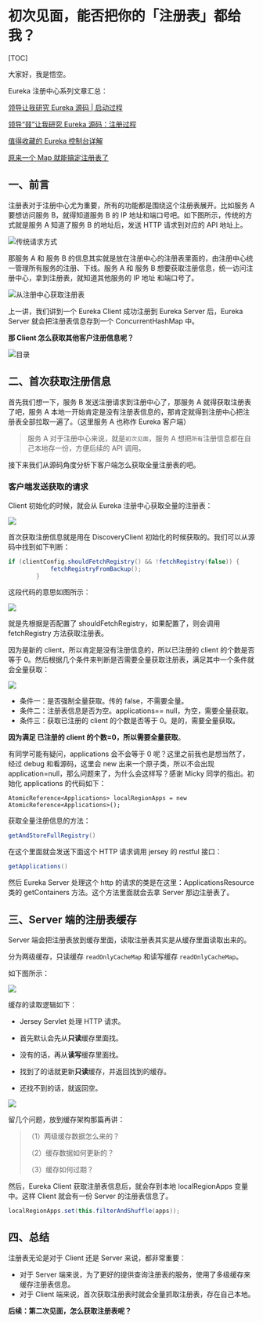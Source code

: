 # 初次见面，能否把你的「注册表」都给我？

[TOC]

大家好，我是悟空。

Eureka 注册中心系列文章汇总：

[领导让我研究 Eureka 源码 | 启动过程](http://mp.weixin.qq.com/s?__biz=MzAwMjI0ODk0NA==&mid=2451959387&idx=1&sn=a6f50e0693be1ce54e68d777b525bcef&chksm=8d1c17c4ba6b9ed2137e2f0c166c438a2a86af64585039760d062abacf96d7f6aaf1fc042f67&token=1511284051&lang=zh_CN#rd)

[领导“叕”让我研究 Eureka 源码：注册过程](http://mp.weixin.qq.com/s?__biz=MzAwMjI0ODk0NA==&mid=2451959433&idx=1&sn=469d9bcd1ad1b43cf2f8f59c98a7d328&chksm=8d1c1716ba6b9e0015848c3dbcab570c792337b13935ebc3adea225afc00619ef4ce0e55613a&token=1511284051&lang=zh_CN#rd)

[值得收藏的 Eureka 控制台详解](http://mp.weixin.qq.com/s?__biz=MzAwMjI0ODk0NA==&mid=2451959513&idx=1&sn=4d400f00c182f2ddf3f38acc5db2e73b&chksm=8d1c1746ba6b9e50f01b8e99491715813e58da3c22fc8499c191c7c8876d5ef26af7ae303078#rd)

[原来一个 Map 就能搞定注册表了](https://mp.weixin.qq.com/s?__biz=MzAwMjI0ODk0NA==&amp;mid=2451959828&amp;idx=1&amp;sn=137e39e74e5b567e3030148ecffced08&amp;chksm=8d1c098bba6b809db93da6113c3f4927d7ca590e9fdcbca6de70aba632e8275c8e1cac23e9ec&token=969924097&lang=zh_CN#rd)

## 一、前言

注册表对于注册中心尤为重要，所有的功能都是围绕这个注册表展开。比如服务 A 要想访问服务 B，就得知道服务 B 的 IP 地址和端口号吧。如下图所示，传统的方式就是服务 A 知道了服务 B 的地址后，发送 HTTP 请求到对应的 API 地址上。

![传统请求方式](http://cdn.jayh.club/blog/20211019/3r0r0chQejs0.png)

那服务 A 和 服务 B 的信息其实就是放在注册中心的注册表里面的，由注册中心统一管理所有服务的注册、下线。服务 A 和 服务 B 想要获取注册信息，统一访问注册中心，拿到注册表，就知道其他服务的 IP 地址 和端口号了。

![从注册中心获取注册表](http://cdn.jayh.club/blog/20211019/DANdFkC9NQHi.png)



上一讲，我们讲到一个 Eureka Client 成功注册到 Eureka Server 后，Eureka Server 就会把注册表信息存到一个 ConcurrentHashMap 中。

**那 Client 怎么获取其他客户注册信息呢？**

![目录](http://cdn.jayh.club/blog/20211021/887EfuhLf72a.png)

## 二、首次获取注册信息

首先我们想一下，服务 B 发送注册请求到注册中心了，那服务 A 就得获取注册表了吧，服务 A 本地一开始肯定是没有注册表信息的，那肯定就得到注册中心把注册表全部拉取一遍了。（这里服务 A 也称作 Eureka 客户端）

> 服务 A 对于注册中心来说，就是`初次见面`，服务 A 想把`所有`注册信息都在自己本地存一份，方便后续的 API 调用。

接下来我们从源码角度分析下客户端怎么获取全量注册表的吧。

### 客户端发送获取的请求

Client 初始化的时候，就会从 Eureka 注册中心获取全量的注册表：

![](http://cdn.jayh.club/blog/20211018/sdzsrPr9rMLW.png)

首次获取注册信息就是用在 DiscoveryClient 初始化的时候获取的。我们可以从源码中找到如下判断：

```java
if (clientConfig.shouldFetchRegistry() && !fetchRegistry(false)) {
            fetchRegistryFromBackup();
        }
```

这段代码的意思如图所示：

![](http://cdn.jayh.club/blog/20211018/x9egWUckWcJ0.png)

就是先根据是否配置了 shouldFetchRegistry，如果配置了，则会调用 fetchRegistry 方法获取注册表。

因为是新的 client，所以肯定是没有注册信息的，所以已注册的 client 的个数是否等于 0。然后根据几个条件来判断是否需要全量获取注册表，满足其中一个条件就会全量获取：

![](http://cdn.jayh.club/blog/20211019/lRwmgmIsuGU9.png)

- 条件一：是否强制全量获取。传的 false，不需要全量。
- 条件二：注册表信息是否为空。applications== null，为空，需要全量获取。
- 条件三：获取已注册的 client 的个数是否等于 0。是的，需要全量获取。

**因为满足 已注册的 client 的个数=0，所以需要全量获取**。

有同学可能有疑问，applications 会不会等于 0 呢？这里之前我也是想当然了，经过 debug 和看源码，这里会 new 出来一个原子类，所以不会出现 application=null，那么问题来了，为什么会这样写？感谢 Micky 同学的指出。初始化 applications 的代码如下：

``` SH
AtomicReference<Applications> localRegionApps = new AtomicReference<Applications>();
```

获取全量注册信息的方法：

```java
getAndStoreFullRegistry()
```

在这个里面就会发送下面这个 HTTP 请求调用 jersey 的 restful 接口：

```java
getApplications()
```

然后 Eureka Server 处理这个 http 的请求的类是在这里：ApplicationsResource 类的 getContainers 方法。这个方法里面就会去拿 Server 那边注册表了。

## 三、Server 端的注册表缓存

Server 端会把注册表放到缓存里面，读取注册表其实是从缓存里面读取出来的。

分为两级缓存，只读缓存 `readOnlyCacheMap` 和读写缓存 `readOnlyCacheMap`。

如下图所示：

![](http://cdn.jayh.club/blog/20211019/atYIIIgRoMoM.png)

缓存的读取逻辑如下：

- Jersey Servlet 处理 HTTP 请求。

- 首先默认会先从**只读**缓存里面找。

- 没有的话，再从**读写**缓存里面找。
- 找到了的话就更新**只读**缓存，并返回找到的缓存。
- 还找不到的话，就返回空。

![](http://cdn.jayh.club/blog/20211013/2t7Byj8TBd8H.png)

留几个问题，放到缓存架构那篇再讲：

> （1）两级缓存数据怎么来的？
>
> （2）缓存数据如何更新的？
>
> （3）缓存如何过期？

然后，Eureka Client 获取注册表信息后，就会存到本地 localRegionApps 变量中。这样 Client 就会有一份 Server 的注册表信息了。

```java
localRegionApps.set(this.filterAndShuffle(apps));
```

## 四、总结

注册表无论是对于 Client 还是 Server 来说，都非常重要：

- 对于 Server 端来说，为了更好的提供查询注册表的服务，使用了多级缓存来缓存注册表信息。
- 对于 Client 端来说，首次获取注册表时就会全量抓取注册表，存在自己本地。

**后续：第二次见面，怎么获取注册表呢？**

